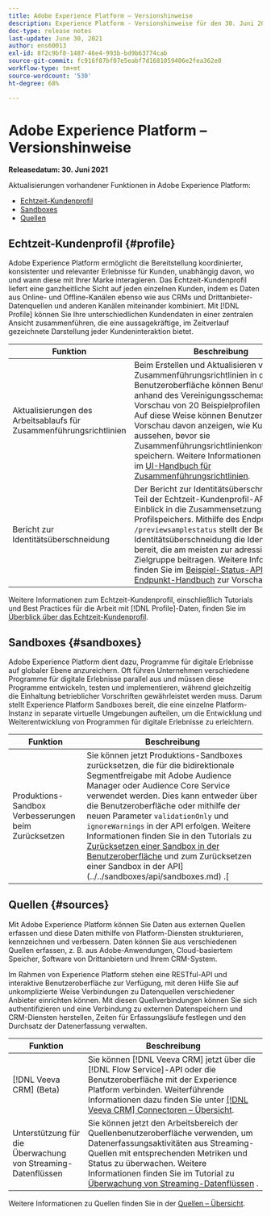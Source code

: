 ```yaml
---
title: Adobe Experience Platform – Versionshinweise
description: Experience Platform - Versionshinweise für den 30. Juni 2021.
doc-type: release notes
last-update: June 30, 2021
author: ens60013
exl-id: 8f2c9bf8-1487-46e4-993b-bd9b63774cab
source-git-commit: fc916f87bf07e5eabf7d1681059406e2fea362e0
workflow-type: tm+mt
source-wordcount: '530'
ht-degree: 68%

---
```



# Adobe Experience Platform – Versionshinweise

**Releasedatum: 30. Juni 2021**

Aktualisierungen vorhandener Funktionen in Adobe Experience Platform:

- [Echtzeit-Kundenprofil](#profile)
- [Sandboxes](#sandboxes)
- [Quellen](#sources)

## Echtzeit-Kundenprofil {#profile}

Adobe Experience Platform ermöglicht die Bereitstellung koordinierter, konsistenter und relevanter Erlebnisse für Kunden, unabhängig davon, wo und wann diese mit Ihrer Marke interagieren. Das Echtzeit-Kundenprofil liefert eine ganzheitliche Sicht auf jeden einzelnen Kunden, indem es Daten aus Online- und Offline-Kanälen ebenso wie aus CRMs und Drittanbieter-Datenquellen und anderen Kanälen miteinander kombiniert. Mit [!DNL Profile] können Sie Ihre unterschiedlichen Kundendaten in einer zentralen Ansicht zusammenführen, die eine aussagekräftige, im Zeitverlauf gezeichnete Darstellung jeder Kundeninteraktion bietet.

| Funktion | Beschreibung |
| ------- | ----------- |
| Aktualisierungen des Arbeitsablaufs für Zusammenführungsrichtlinien | Beim Erstellen und Aktualisieren von Zusammenführungsrichtlinien in der Benutzeroberfläche können Benutzer jetzt anhand des Vereinigungsschemas eine Vorschau von 20 Beispielprofilen anzeigen. Auf diese Weise können Benutzer eine Vorschau davon anzeigen, wie Kundenprofile aussehen, bevor sie Zusammenführungsrichtlinienkonfigurationen speichern. Weitere Informationen finden Sie im [UI-Handbuch für Zusammenführungsrichtlinien](../../profile/merge-policies/ui-guide.md). |
| Bericht zur Identitätsüberschneidung | Der Bericht zur Identitätsüberschneidung ist Teil der Echtzeit-Kundenprofil-API und bietet Einblick in die Zusammensetzung des Profilspeichers. Mithilfe des Endpunkts `/previewsamplestatus` stellt der Bericht zur Identitätsüberschneidung die Identitäten bereit, die am meisten zur adressierbaren Zielgruppe beitragen. Weitere Informationen finden Sie im [Beispiel-Status-API-Endpunkt-Handbuch](../../profile/api/preview-sample-status.md) zur Vorschau . |

Weitere Informationen zum Echtzeit-Kundenprofil, einschließlich Tutorials und Best Practices für die Arbeit mit [!DNL Profile]-Daten, finden Sie im [Überblick über das Echtzeit-Kundenprofil](../../profile/home.md).

## Sandboxes {#sandboxes}

Adobe Experience Platform dient dazu, Programme für digitale Erlebnisse auf globaler Ebene anzureichern. Oft führen Unternehmen verschiedene Programme für digitale Erlebnisse parallel aus und müssen diese Programme entwickeln, testen und implementieren, während gleichzeitig die Einhaltung betrieblicher Vorschriften gewährleistet werden muss. Darum stellt Experience Platform Sandboxes bereit, die eine einzelne Platform-Instanz in separate virtuelle Umgebungen aufteilen, um die Entwicklung und Weiterentwicklung von Programmen für digitale Erlebnisse zu erleichtern.

| Funktion | Beschreibung |
| ------- | ----------- |
| Produktions-Sandbox Verbesserungen beim Zurücksetzen | Sie können jetzt Produktions-Sandboxes zurücksetzen, die für die bidirektionale Segmentfreigabe mit Adobe Audience Manager oder Audience Core Service verwendet werden. Dies kann entweder über die Benutzeroberfläche oder mithilfe der neuen Parameter `validationOnly` und `ignoreWarnings` in der API erfolgen. Weitere Informationen finden Sie in den Tutorials zu [Zurücksetzen einer Sandbox in der Benutzeroberfläche](../../sandboxes/ui/user-guide.md) und zum Zurücksetzen einer Sandbox in der API](../../sandboxes/api/sandboxes.md) .[ |

## Quellen {#sources}

Mit Adobe Experience Platform können Sie Daten aus externen Quellen erfassen und diese Daten mithilfe von Platform-Diensten strukturieren, kennzeichnen und verbessern. Daten können Sie aus verschiedenen Quellen erfassen, z. B. aus Adobe-Anwendungen, Cloud-basiertem Speicher, Software von Drittanbietern und Ihrem CRM-System.

Im Rahmen von Experience Platform stehen eine RESTful-API und interaktive Benutzeroberfläche zur Verfügung, mit deren Hilfe Sie auf unkomplizierte Weise Verbindungen zu Datenquellen verschiedener Anbieter einrichten können. Mit diesen Quellverbindungen können Sie sich authentifizieren und eine Verbindung zu externen Datenspeichern und CRM-Diensten herstellen, Zeiten für Erfassungsläufe festlegen und den Durchsatz der Datenerfassung verwalten.

| Funktion | Beschreibung |
| ------- | ----------- |
| [!DNL Veeva CRM] (Beta) | Sie können [!DNL Veeva CRM] jetzt über die [!DNL Flow Service]-API oder die Benutzeroberfläche mit der Experience Platform verbinden. Weiterführende Informationen dazu finden Sie unter [[!DNL Veeva CRM] Connectoren – Übersicht](../../sources/connectors/crm/veeva.md). |
| Unterstützung für die Überwachung von Streaming-Datenflüssen | Sie können jetzt den Arbeitsbereich der Quellenbenutzeroberfläche verwenden, um Datenerfassungsaktivitäten aus Streaming-Quellen mit entsprechenden Metriken und Status zu überwachen. Weitere Informationen finden Sie im Tutorial zu [Überwachung von Streaming-Datenflüssen](../../sources/tutorials/ui/monitor-streaming.md) . |

Weitere Informationen zu Quellen finden Sie in der [Quellen – Übersicht](../../sources/home.md).
